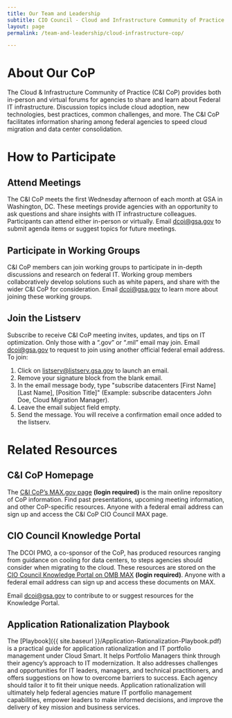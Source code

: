 ```yaml
---
title: Our Team and Leadership
subtitle: CIO Council - Cloud and Infrastructure Community of Practice
layout: page
permalink: /team-and-leadership/cloud-infrastructure-cop/

---
```

# About Our CoP
The Cloud & Infrastructure Community of Practice (C&I CoP) provides both in-person and virtual forums for agencies to share and learn about Federal IT infrastructure. Discussion topics include cloud adoption, new technologies, best practices, common challenges, and more. The C&I CoP facilitates information sharing among federal agencies to speed cloud migration and data center consolidation.

# How to Participate
## Attend Meetings
The C&I CoP meets the first Wednesday afternoon of each month at GSA in Washington, DC. These meetings provide agencies with an opportunity to ask questions and share insights with IT infrastructure colleagues. Participants can attend either in-person or virtually. Email [dcoi@gsa.gov](mailto:dcoi@gsa.gov) to submit agenda items or suggest topics for future meetings.

## Participate in Working Groups
C&I CoP members can join working groups to participate in in-depth discussions and research on federal IT. Working group members collaboratively develop solutions such as white papers, and share with the wider C&I CoP for consideration. Email [dcoi@gsa.gov](mailto:dcoi@gsa.gov) to learn more about joining these working groups.

## Join the Listserv
Subscribe to receive C&I CoP meeting invites, updates, and tips on IT optimization. Only those with a “.gov” or “.mil” email may join. Email [dcoi@gsa.gov](mailto:dcoi@gsa.gov) to request to join using another official federal email address. To join:

1. Click on [listserv@listserv.gsa.gov](mailto:listserv@listserv.gsa.gov) to launch an email.
2. Remove your signature block from the blank email.
3. In the email message body, type "subscribe datacenters [First Name] [Last Name], [Position Title]" (Example: subscribe datacenters John Doe, Cloud Migration Manager).
4. Leave the email subject field empty.
5. Send the message. You will receive a confirmation email once added to the listserv.

# Related Resources
## C&I CoP Homepage
The [C&I CoP’s MAX.gov page](https://community.max.gov/display/Egov/CIO+Council+Data+Center+Optimization+Initiative+Community+of+Practice) **(login required)** is the main online repository of CoP information. Find past presentations, upcoming meeting information, and other CoP-specific resources. Anyone with a federal email address can sign up and access the C&I CoP CIO Council MAX page.

## CIO Council Knowledge Portal
The DCOI PMO, a co-sponsor of the CoP, has produced resources ranging from guidance on cooling for data centers, to steps agencies should consider when migrating to the cloud. These resources are stored on the [CIO Council Knowledge Portal on OMB MAX](https://community.max.gov/x/8YwyK) **(login required)**. Anyone with a federal email address can sign up and access these documents on MAX.

Email [dcoi@gsa.gov](mailto:dcoi@gsa.gov) to contribute to or suggest resources for the Knowledge Portal.

## Application Rationalization Playbook
The [Playbook]({{ site.baseurl }}/Application-Rationalization-Playbook.pdf) is a practical guide for application rationalization and IT portfolio management under Cloud Smart. It helps Portfolio Managers think through their agency’s approach to IT modernization. It also addresses challenges and opportunities for IT leaders, managers, and technical practitioners, and offers suggestions on how to overcome barriers to success. Each agency should tailor it to fit their unique needs. Application rationalization will ultimately help federal agencies mature IT portfolio management capabilities, empower leaders to make informed decisions, and improve the delivery of key mission and business services.
